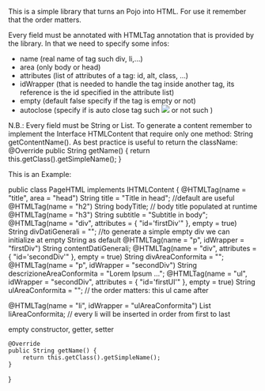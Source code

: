 This is a simple library that turns an Pojo into HTML.
For use it remember that the order matters.

Every field must be annotated with HTMLTag annotation that is provided by the library.
In that we need to specify some infos:
- name (real name of tag such div, li,...)
- area (only body or head)
- attributes (list of attributes of a tag:  id, alt, class, ...)
- idWrapper (that is needed to handle the tag inside another tag, its reference is the id specified in the attribute list)
- empty (default false specify if the tag is empty or not)
- autoclose (specify if is auto close tag such <img src=... /> or not such <a></a>)

N.B.: Every field must be String or List<String>.
To generate a content remember to implement the Interface HTMLContent that require only one method: String getContentName().
As best practice is useful to return the className:
 @Override
    public String getName() {
        return this.getClass().getSimpleName();
    }

This is an Example:

public class PageHTML implements IHTMLContent {
    @HTMLTag(name = "title", area = "head")
    String title = "Title in head"; //default are useful
    @HTMLTag(name = "h2")
    String bodyTitle; // body title populated at runtime
    @HTMLTag(name = "h3")
    String subtitle = "Subtitle in body";
    @HTMLTag(name = "div", attributes = { "id='firstDiv'" }, empty = true)
    String divDatiGenerali = ""; //to generate a simple empty div we can initialize at empty String as default
    @HTMLTag(name = "p", idWrapper = "firstDiv")
    String contentDatiGenerali;
    @HTMLTag(name = "div", attributes = { "id='secondDiv'" }, empty = true)
    String divAreaConformita = "";
    @HTMLTag(name = "p", idWrapper = "secondDiv")
    String descrizioneAreaConformita = "Lorem Ipsum ...";
    @HTMLTag(name = "ul", idWrapper = "secondDiv", attributes = { "id='firstUl'" }, empty = true)
    String ulAreaConformita = ""; // the order matters: this ul came after <p>
    @HTMLTag(name = "li", idWrapper = "ulAreaConformita")
    List<String> liAreaConformita; // every li will be inserted in order from first to last

   empty constructor, getter, setter

    @Override
    public String getName() {
        return this.getClass().getSimpleName();
    }
}
